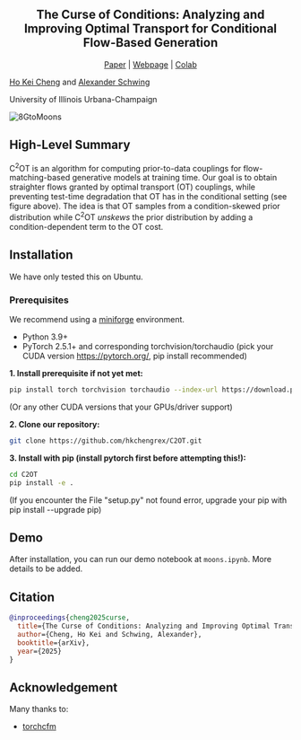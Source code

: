 <div align="center">
<p align="center">
  <h2>The Curse of Conditions: Analyzing and Improving Optimal Transport for Conditional Flow-Based Generation</h2>
  <a href="https://arxiv.org/abs/2503.10636">Paper</a> | <a href="https://hkchengrex.github.io/C2OT">Webpage</a> | <a href="https://colab.research.google.com/drive/1uhYPqnGlPoMTEqEgzpPvFQEcnr0faSBA?usp=sharing">Colab</a> 
</p>
</div>

[Ho Kei Cheng](https://hkchengrex.github.io/) and [Alexander Schwing](https://www.alexander-schwing.de/)

University of Illinois Urbana-Champaign

![8GtoMoons](https://imgur.com/bcmTUiE.png)

## High-Level Summary

C<sup>2</sup>OT is an algorithm for computing prior-to-data couplings for flow-matching-based generative models at training time. 
Our goal is to obtain straighter flows granted by optimal transport (OT) couplings, while preventing test-time degradation that OT has in the conditional setting (see figure above).
The idea is that OT samples from a condition-skewed prior distribution while C<sup>2</sup>OT *unskews* the prior distribution by adding a condition-dependent term to the OT cost.


## Installation

We have only tested this on Ubuntu.

### Prerequisites

We recommend using a [miniforge](https://github.com/conda-forge/miniforge) environment.

- Python 3.9+
- PyTorch 2.5.1+ and corresponding torchvision/torchaudio (pick your CUDA version https://pytorch.org/, pip install recommended)

**1. Install prerequisite if not yet met:**

```bash
pip install torch torchvision torchaudio --index-url https://download.pytorch.org/whl/cu118 --upgrade
```

(Or any other CUDA versions that your GPUs/driver support)

<!-- ```
conda install -c conda-forge 'ffmpeg<7
```
(Optional, if you use miniforge and don't already have the appropriate ffmpeg) -->

**2. Clone our repository:**

```bash
git clone https://github.com/hkchengrex/C2OT.git
```

**3. Install with pip (install pytorch first before attempting this!):**

```bash
cd C2OT
pip install -e .
```

(If you encounter the File "setup.py" not found error, upgrade your pip with pip install --upgrade pip)


## Demo

After installation, you can run our demo notebook at `moons.ipynb`. More details to be added.

## Citation

```bibtex
@inproceedings{cheng2025curse,
  title={The Curse of Conditions: Analyzing and Improving Optimal Transport for Conditional Flow-Based Generation},
  author={Cheng, Ho Kei and Schwing, Alexander},
  booktitle={arXiv},
  year={2025}
}
```

## Acknowledgement

Many thanks to:
- [torchcfm](https://github.com/atong01/conditional-flow-matching)